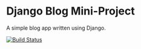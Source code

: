 # Django Blog Mini-Project  

A simple blog app written using Django.

[![Build Status](https://travis-ci.org/cball1990/django-blog.svg?branch=master)](https://travis-ci.org/cball1990/django-blog)